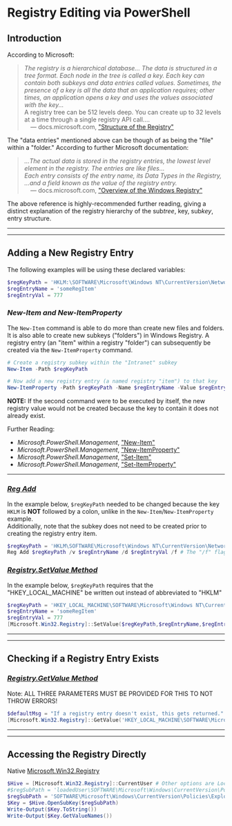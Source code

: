 # Registry Editing via PowerShell

## Introduction

According to Microsoft:
> _The registry is a hierarchical database... The data is structured in a tree format. Each node in the tree is called a key. 
> Each key can contain both subkeys and data entries called values. Sometimes, the presence of a key is all the data that an 
> application requires; other times, an application opens a key and uses the values associated with the key..._ <br>
> A registry tree can be 512 levels deep. You can create up to 32 levels at a time through a single registry API call.... <br>
> &emsp;&mdash; docs.microsoft.com, ["Structure of the Registry"](https://docs.microsoft.com/en-us/windows/win32/sysinfo/structure-of-the-registry)

The "data entries" mentioned above can be though of as being the "file" within a "folder." According to further Microsoft documentation:
> _...The actual data is stored in the registry entries, the lowest level element in the registry. The entries are like files... <br>
> Each entry consists of the entry name, its Data Types in the Registry, ...and a field known as the value of the registry entry._ <br>
> &emsp;&mdash; docs.microsoft.com, ["Overview of the Windows Registry"](https://docs.microsoft.com/en-us/previous-versions/windows/it-pro/windows-server-2003/cc781906(v=ws.10))

The above reference is highly-recommended further reading, giving a distinct explanation of the registry hierarchy of the sub*tree*, key, sub*key*, entry structure.

----
----

## Adding a New Registry Entry

The following examples will be using these declared variables:

```PowerShell
$regKeyPath = 'HKLM:\SOFTWARE\Microsoft\Windows NT\CurrentVersion\NetworkList\Nla\Cache\Intranet\myDemoKey'
$regEntryName = 'someRegItem'
$regEntryVal = 777
```

### _New-Item and New-ItemProperty_
The `New-Item` command is able to do more than create new files and folders. It is also able to create new subkeys ("folders") in Windows Registry.
A registry entry (an "item" within a registry "folder") can subsequently be created via the `New-ItemProperty` command.

```PowerShell
# Create a registry subkey within the "Intranet" subkey
New-Item -Path $regKeyPath

# Now add a new registry entry (a named registry "item") to that key
New-ItemProperty -Path $regKeyPath -Name $regEntryName -Value $regEntryVal
```

**NOTE:** If the second command were to be executed by itself, the new registry value would not be created because the key to contain it does not already exist.

Further Reading:
 - _Microsoft.PowerShell.Management_, ["New-Item"](https://docs.microsoft.com/en-us/powershell/module/microsoft.powershell.management/new-item?view=powershell-7.2) 
 - _Microsoft.PowerShell.Management_, ["New-ItemProperty"](https://docs.microsoft.com/en-us/powershell/module/microsoft.powershell.management/new-itemproperty?view=powershell-7.2)
 - _Microsoft.PowerShell.Management_, ["Set-Item"](https://docs.microsoft.com/en-us/powershell/module/microsoft.powershell.management/set-item?view=powershell-7.2)
 - _Microsoft.PowerShell.Management_, ["Set-ItemProperty"](https://docs.microsoft.com/en-us/powershell/module/microsoft.powershell.management/set-itemproperty?view=powershell-7.2)

---

### [_Reg Add_](https://docs.microsoft.com/en-us/windows-server/administration/windows-commands/reg-add)

In the example below, `$regKeyPath` needed to be changed because the key `HKLM` is **NOT** followed by a colon, unlike in the `New-Item`/`New-ItemProperty` example. <br>
Additionally, note that the subkey does not need to be created prior to creating the registry entry item.
```PowerShell
$regKeyPath = 'HKLM\SOFTWARE\Microsoft\Windows NT\CurrentVersion\NetworkList\Nla\Cache\Intranet\myDemoKey'
Reg Add $regKeyPath /v $regEntryName /d $regEntryVal /f # The "/f" flag adds to registry without prompt for confirmation
```

### _[Registry.SetValue Method](https://docs.microsoft.com/en-us/dotnet/api/microsoft.win32.registry.setvalue?view=net-6.0)_

In the example below, `$regKeyPath` requires that the "HKEY_LOCAL_MACHINE" be written out instead of abbreviated to "HKLM"
```PowerShell
$regKeyPath = 'HKEY_LOCAL_MACHINE\SOFTWARE\Microsoft\Windows NT\CurrentVersion\NetworkList\Nla\Cache\Intranet\myDemoKey'
$regEntryName = 'someRegItem'
$regEntryVal = 777
[Microsoft.Win32.Registry]::SetValue($regKeyPath,$regEntryName,$regEntryVal)
```

----
----

## Checking if a Registry Entry Exists

### _[Registry.GetValue Method](https://docs.microsoft.com/en-us/dotnet/api/microsoft.win32.registry.getvalue?view=net-6.0)_
Note: ALL THREE PARAMETERS MUST BE PROVIDED FOR THIS TO NOT THROW ERRORS!

```PowerShell
$defaultMsg = "If a registry entry doesn't exist, this gets returned."
[Microsoft.Win32.Registry]::GetValue('HKEY_LOCAL_MACHINE\SOFTWARE\Microsoft\Windows NT\CurrentVersion\Winlogon','AutoRestartShell',$defaultMsg)
```

----
----

## Accessing the Registry Directly
Native [Microsoft.Win32.Registry](https://docs.microsoft.com/en-us/dotnet/api/microsoft.win32.registrykey?view=net-6.0#methods)
```PowerShell
$Hive = [Microsoft.Win32.Registry]::CurrentUser # Other options are LocalMachine and Users
#$regSubPath = 'loadedUser\SOFTWARE\Microsoft\Windows\CurrentVersion\Policies\System'
$regSubPath = 'SOFTWARE\Microsoft\Windows\CurrentVersion\Policies\Explorer'
$Key = $Hive.OpenSubKey($regSubPath)
Write-Output($Key.ToString())
Write-Output($Key.GetValueNames())
```
